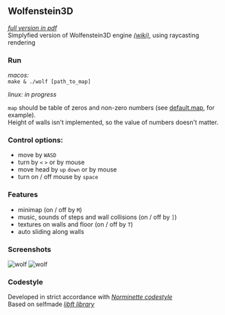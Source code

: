 ## Wolfenstein3D
_[full version in pdf](https://github.com/gerus66/wolfenstein3d/blob/master/readme/wolf3d.en.pdf)_ \
Simplyfied version of Wolfenstein3D engine _[(wiki)](https://en.wikipedia.org/wiki/Wolfenstein_3D)_, using raycasting rendering

### Run
_macos:_ \
`make & ./wolf [path_to_map]`

_linux: in progress_

`map` should be table of zeros and non-zero numbers (see [default.map](https://github.com/gerus66/wolfenstein3d/blob/master/default.map), for example). \
Height of walls isn't implemented, so the value of numbers doesn't matter.

### Control options:
* move by `WASD`
* turn by `<` `>` or by mouse
* move head by `up` `down` or by mouse
* turn on / off mouse by `space`

### Features
* minimap (on / off by `M`)
* music, sounds of steps and wall collisions (on / off by `]`)
* textures on walls and floor (on / off by `T`)
* auto sliding along walls
  
### Screenshots
![wolf](https://github.com/gerus66/wolfenstein3d/blob/master/readme/wolf_1.png)
![wolf](https://github.com/gerus66/wolfenstein3d/blob/master/readme/wolf_2.png)

### Codestyle
Developed in strict accordance with _[Norminette codestyle](https://github.com/gerus66/norme)_ \
Based on selfmade _[libft library](https://github.com/gerus66/libft)_
